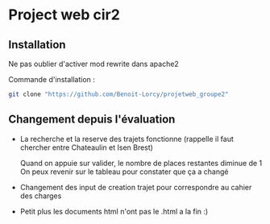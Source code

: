 # Project web cir2

## Installation

Ne pas oublier d'activer mod rewrite dans apache2

Commande d'installation :
```bash
git clone "https://github.com/Benoit-Lorcy/projetweb_groupe2"
```

## Changement depuis l'évaluation

-   La recherche et la reserve des trajets fonctionne 
    (rappelle il faut chercher entre Chateaulin et Isen Brest)
    
    Quand on appuie sur valider, le nombre de places restantes diminue de 1
    On peux revenir sur le tableau pour constater que ça a changé

-   Changement des input de creation trajet pour correspondre au cahier des charges
    

-   Petit plus les documents html n'ont pas le .html a la fin :)
